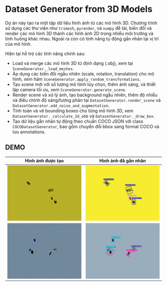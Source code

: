 # Dataset Generator from 3D Models

Dự án này tạo ra một tập dữ liệu hình ảnh từ các mô hình 3D. Chương trình sử dụng các thư viện như `trimesh`, `pyrender`, và `numpy` để tải, biến đổi và render các mô hình 3D thành các hình ảnh 2D trong nhiều môi trường và tình huống khác nhau. Ngoài ra còn có tính năng tự động gắn nhãn tại vị trí của mô hình.

Hiện tại hỗ trợ các tính năng chính sau:
- Load và merge các mô hình 3D từ định dạng (.obj), xem tại `SceneGenerator._load_meshes`.
- Áp dụng các biến đổi ngẫu nhiên (scale, rotation, translation) cho mô hình, xem hàm `SceneGenerator.apply_random_transformations`.
- Tạo scene mới với số lượng mô hình tùy chọn, thêm ánh sáng, và thiết lập camera tối ưu, xem `SceneGenerator.generate_scene`.
- Render scene và xử lý ảnh, tạo background ngẫu nhiên, thêm độ nhiễu và điều chỉnh độ sáng/tương phản tại `DatasetGenerator.render_scene` và `DatasetGenerator.add_noise_and_augmentation`.
- Tính toán và vẽ bounding boxes cho từng mô hình 3D, xem `DatasetGenerator._calculate_2d_obb` và `DatasetGenerator._draw_box`.
- Tạo dữ liệu gắn nhãn tự động theo chuẩn COCO JSON với class `COCODatasetGenerator`, bao gồm chuyển đổi bbox sang format COCO và lưu annotations.

## DEMO

| Hình ảnh được tạo | Hình ảnh đã gắn nhãn |
|------------|------------------|
| ![Image](./resources/image_000000.png) | ![Image](./resources/vis_000000.png) |
| ![Image](./resources/image_000001.png) | ![Image](./resources/vis_000001.png) |